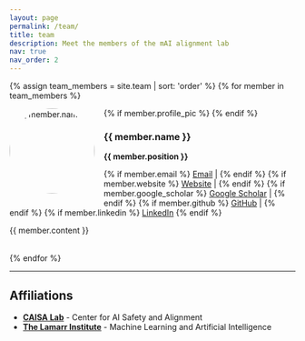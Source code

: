 ```yaml
---
layout: page
permalink: /team/
title: team
description: Meet the members of the mAI alignment lab
nav: true
nav_order: 2
---
```


{% assign team_members = site.team | sort: 'order' %}
{% for member in team_members %}
<div class="team-member" style="margin-bottom: 2rem;">
  {% if member.profile_pic %}
  <div style="float: left; margin-right: 1rem; margin-bottom: 1rem;">
    <img src="{{ '/assets/img/' | append: member.profile_pic | relative_url }}" alt="{{ member.name }}" style="width: 150px; height: 150px; object-fit: cover; border-radius: 50%;">
  </div>
  {% endif %}
  
  <h3>{{ member.name }}</h3>
  <p><strong>{{ member.position }}</strong></p>
  
  <p>
    {% if member.email %}
    <a href="mailto:{{ member.email }}"><i class="fas fa-envelope"></i> Email</a> |
    {% endif %}
    {% if member.website %}
    <a href="{{ member.website }}" target="_blank"><i class="fas fa-home"></i> Website</a> |
    {% endif %}
    {% if member.google_scholar %}
    <a href="{{ member.google_scholar }}" target="_blank"><i class="ai ai-google-scholar"></i> Google Scholar</a> |
    {% endif %}
    {% if member.github %}
    <a href="{{ member.github }}" target="_blank"><i class="fab fa-github"></i> GitHub</a> |
    {% endif %}
    {% if member.linkedin %}
    <a href="{{ member.linkedin }}" target="_blank"><i class="fab fa-linkedin"></i> LinkedIn</a>
    {% endif %}
  </p>
  
  <div style="clear: both;">
    {{ member.content }}
  </div>
</div>
{% endfor %}

---

## Affiliations

- **[CAISA Lab](https://caisa-lab.github.io/)** - Center for AI Safety and Alignment
- **[The Lamarr Institute](https://lamarr-institute.org/)** - Machine Learning and Artificial Intelligence 